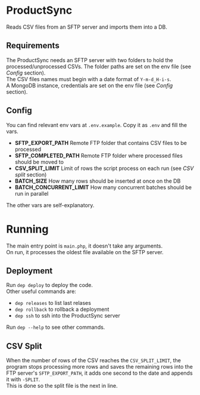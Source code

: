 # ProductSync

Reads CSV files from an SFTP server and imports them into a DB.

## Requirements

The ProductSync needs an SFTP server with two folders to hold the processed/unprocessed CSVs. The folder paths are set on the env file (see _Config_ section).  
The CSV files names must begin with a date format of `Y-m-d_H-i-s`.  
A MongoDB instance, credentials are set on the env file (see _Config_ section).

## Config

You can find relevant env vars at `.env.example`. Copy it as `.env` and fill the vars.

-   **SFTP_EXPORT_PATH** Remote FTP folder that contains CSV files to be processed
-   **SFTP_COMPLETED_PATH** Remote FTP folder where processed files should be moved to
-   **CSV_SPLIT_LIMIT** Limit of rows the script process on each run (see _CSV split_ section)
-   **BATCH_SIZE** How many rows should be inserted at once on the DB
-   **BATCH_CONCURRENT_LIMIT** How many concurrent batches should be run in parallel

The other vars are self-explanatory.

# Running

The main entry point is `main.php`, it doesn't take any arguments.  
On run, it processes the oldest file available on the SFTP server.

## Deployment

Run `dep deploy` to deploy the code.  
Other useful commands are:

-   `dep releases` to list last relases
-   `dep rollback` to rollback a deployment
-   `dep ssh` to ssh into the ProductSync server

Run `dep --help` to see other commands.

## CSV Split

When the number of rows of the CSV reaches the `CSV_SPLIT_LIMIT`, the program stops processing more rows
and saves the remaining rows into the FTP server's `SFTP_EXPORT_PATH`,
it adds one second to the date and appends it with `-SPLIT`.  
This is done so the split file is the next in line.

